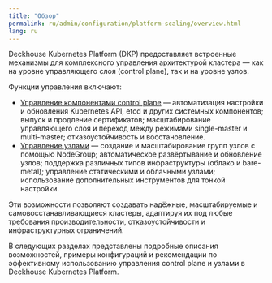```yaml
---
title: "Обзор"
permalink: ru/admin/configuration/platform-scaling/overview.html
lang: ru
---
```


Deckhouse Kubernetes Platform (DKP) предоставляет встроенные механизмы для комплексного управления архитектурой кластера — как на уровне управляющего слоя (control plane), так и на уровне узлов.

Функции управления включают:

- [Управление компонентами control plane](./control-plane.html) — автоматизация настройки и обновления Kubernetes API, etcd и других системных компонентов; выпуск и продление сертификатов; масштабирование управляющего слоя и переход между режимами single-master и multi-master; отказоустойчивость и восстановление.
- [Управление узлами](./node-management.html) — создание и масштабирование групп узлов с помощью NodeGroup; автоматическое развёртывание и обновление узлов; поддержка различных типов инфраструктуры (облако и bare-metal); управление статическими и облачными узлами; использование дополнительных инструментов для тонкой настройки.

Эти возможности позволяют создавать надёжные, масштабируемые и самовосстанавливающиеся кластеры, адаптируя их под любые требования производительности, отказоустойчивости и инфраструктурных ограничений.

В следующих разделах представлены подробные описания возможностей, примеры конфигураций и рекомендации по эффективному использованию управления control plane и узлами в Deckhouse Kubernetes Platform.
